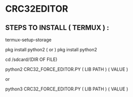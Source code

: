# CRC32EDITOR

## STEPS TO INSTALL ( TERMUX ) :

termux-setup-storage

pkg install python2 ( or ) pkg install python2

cd /sdcard/(DIR OF FILE)

python2 CRC32_FORCE_EDITOR.PY  ( LIB PATH ) ( VALUE )

 or
 
 python3 CRC32_FORCE_EDITOR.PY  ( LIB PATH ) ( VALUE )
